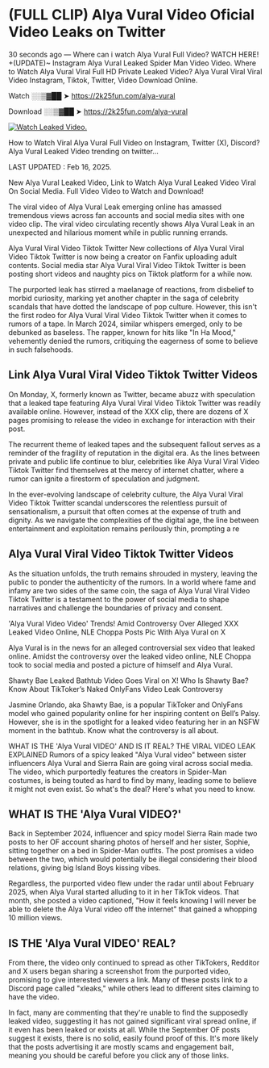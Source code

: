 # (FULL CLIP) Alya Vural Video Oficial Video Leaks on Twitter

30 seconds ago — Where can i watch Alya Vural Full Video? WATCH HERE! +(UPDATE)~ Instagram Alya Vural Leaked Spider Man Video Video. Where to Watch Alya Vural Viral Full HD Private Leaked Video? Alya Vural Viral Viral Video Instagram, Tiktok, Twitter, Video Download Online.

Watch ░░▒▓██ ➤ https://2k25fun.com/alya-vural

Download ░░▒▓██ ➤ https://2k25fun.com/alya-vural

[![Watch Leaked Video.](https://miro.medium.com/v2/resize:fit:828/format:webp/1*cilzJN44JGOrTw9NJCrNHA.gif "Watch Leaked Video")](https://2k25fun.com/alya-vural)

How to Watch Viral Alya Vural Full Video on Instagram, Twitter (X), Discord? Alya Vural Leaked Video trending on twitter...

LAST UPDATED : Feb 16, 2025.

New Alya Vural Leaked Video, Link to Watch Alya Vural Leaked Video Viral On Social Media. Full Video Video to Watch and Download!

The viral video of Alya Vural Leak emerging online has amassed tremendous views across fan accounts and social media sites with one video clip. The viral video circulating recently shows Alya Vural Leak in an unexpected and hilarious moment while in public running errands.

Alya Vural Viral Video Tiktok Twitter New collections of Alya Vural Viral Video Tiktok Twitter is now being a creator on Fanfix uploading adult contents. Social media star Alya Vural Viral Video Tiktok Twitter is been posting short videos and naughty pics on Tiktok platform for a while now.

The purported leak has stirred a maelanage of reactions, from disbelief to morbid curiosity, marking yet another chapter in the saga of celebrity scandals that have dotted the landscape of pop culture. However, this isn't the first rodeo for Alya Vural Viral Video Tiktok Twitter when it comes to rumors of a tape. In March 2024, similar whispers emerged, only to be debunked as baseless. The rapper, known for hits like "In Ha Mood," vehemently denied the rumors, critiquing the eagerness of some to believe in such falsehoods.

## Link Alya Vural Viral Video Tiktok Twitter Videos

On Monday, X, formerly known as Twitter, became abuzz with speculation that a leaked tape featuring Alya Vural Viral Video Tiktok Twitter was readily available online. However, instead of the XXX clip, there are dozens of X pages promising to release the video in exchange for interaction with their post.

The recurrent theme of leaked tapes and the subsequent fallout serves as a reminder of the fragility of reputation in the digital era. As the lines between private and public life continue to blur, celebrities like Alya Vural Viral Video Tiktok Twitter find themselves at the mercy of internet chatter, where a rumor can ignite a firestorm of speculation and judgment.

In the ever-evolving landscape of celebrity culture, the Alya Vural Viral Video Tiktok Twitter scandal underscores the relentless pursuit of sensationalism, a pursuit that often comes at the expense of truth and dignity. As we navigate the complexities of the digital age, the line between entertainment and exploitation remains perilously thin, prompting a re

##  Alya Vural Viral Video Tiktok Twitter Videos

As the situation unfolds, the truth remains shrouded in mystery, leaving the public to ponder the authenticity of the rumors. In a world where fame and infamy are two sides of the same coin, the saga of Alya Vural Viral Video Tiktok Twitter is a testament to the power of social media to shape narratives and challenge the boundaries of privacy and consent.

'Alya Vural Video Video' Trends! Amid Controversy Over Alleged XXX Leaked Video Online, NLE Choppa Posts Pic With Alya Vural on X

Alya Vural is in the news for an alleged controversial sex video that leaked online. Amidst the controversy over the leaked video online, NLE Choppa took to social media and posted a picture of himself and Alya Vural.

Shawty Bae Leaked Bathtub Video Goes Viral on X! Who Is Shawty Bae? Know About TikToker’s Naked OnlyFans Video Leak Controversy

Jasmine Orlando, aka Shawty Bae, is a popular TikToker and OnlyFans model who gained popularity online for her inspiring content on Bell’s Palsy. However, she is in the spotlight for a leaked video featuring her in an NSFW moment in the bathtub. Know what the controversy is all about.

WHAT IS THE 'Alya Vural VIDEO' AND IS IT REAL? THE VIRAL VIDEO LEAK EXPLAINED Rumors of a spicy leaked "Alya Vural video" between sister influencers Alya Vural and Sierra Rain are going viral across social media. The video, which purportedly features the creators in Spider-Man costumes, is being touted as hard to find by many, leading some to believe it might not even exist. So what's the deal? Here's what you need to know.

## WHAT IS THE 'Alya Vural VIDEO?'

Back in September 2024, influencer and spicy model Sierra Rain made two posts to her OF account sharing photos of herself and her sister, Sophie, sitting together on a bed in Spider-Man outfits. The post promises a video between the two, which would potentially be illegal considering their blood relations, giving big Island Boys kissing vibes.

Regardless, the purported video flew under the radar until about February 2025, when Alya Vural started alluding to it in her TikTok videos. That month, she posted a video captioned, "How it feels knowing I will never be able to delete the Alya Vural video off the internet" that gained a whopping 10 million views.

## IS THE 'Alya Vural VIDEO' REAL?

From there, the video only continued to spread as other TikTokers, Redditor and X users began sharing a screenshot from the purported video, promising to give interested viewers a link. Many of these posts link to a Discord page called "xleaks," while others lead to different sites claiming to have the video.

In fact, many are commenting that they're unable to find the supposedly leaked video, suggesting it has not gained significant viral spread online, if it even has been leaked or exists at all. While the September OF posts suggest it exists, there is no solid, easily found proof of this. It's more likely that the posts advertising it are mostly scams and engagement bait, meaning you should be careful before you click any of those links.